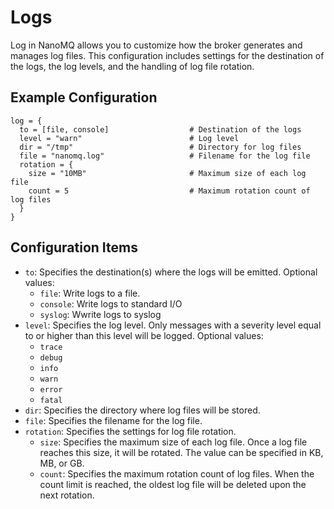 # Logs

Log in NanoMQ allows you to customize how the broker generates and manages log files. This configuration includes settings for the destination of the logs, the log levels, and the handling of log file rotation.

## **Example Configuration**

```hcl
log = {
  to = [file, console]                  # Destination of the logs
  level = "warn"                        # Log level
  dir = "/tmp"                          # Directory for log files
  file = "nanomq.log"                   # Filename for the log file
  rotation = {
    size = "10MB"                       # Maximum size of each log file
    count = 5                           # Maximum rotation count of log files
  }
}
```

## **Configuration Items**

- `to`: Specifies the destination(s) where the logs will be emitted. Optional values:
  - `file`: Write logs to a file.
  - `console`: Write logs to standard I/O
  - `syslog`: Wwrite logs to syslog
- `level`: Specifies the log level. Only messages with a severity level equal to or higher than this level will be logged. Optional values:
  - `trace`
  - `debug`
  - `info`
  - `warn`
  - `error`
  - `fatal`
- `dir`: Specifies the directory where log files will be stored.
- `file`: Specifies the filename for the log file.
- `rotation`: Specifies the settings for log file rotation.
  - `size`: Specifies the maximum size of each log file. Once a log file reaches this size, it will be rotated. The value can be specified in KB, MB, or GB.
  - `count`: Specifies the maximum rotation count of log files. When the count limit is reached, the oldest log file will be deleted upon the next rotation.